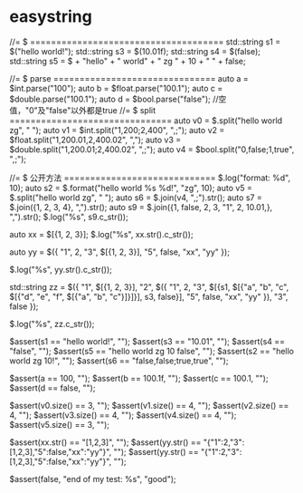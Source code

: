 # easystring

//= $ =====================================
std::string s1 = $("hello world!");
std::string s3 = $(10.01f);
std::string s4 = $(false);
std::string s5 = $ + "hello" + " world" + " zg " + 10 + " " + false;

//= $ parse ===============================
auto a = $int.parse("100");
auto b = $float.parse("100.1");
auto c = $double.parse("100.1");
auto d = $bool.parse("false"); //空值，"0"及"false"以外都是true
//= $ split ===============================
auto v0 = $.split("hello world zg", " ");
auto v1 = $int.split("1,200;2,400", ",;");
auto v2 = $float.split("1,200.01,2,400.02", ",");
auto v3 = $double.split("1,200.01;2,400.02", ",;");
auto v4 = $bool.split("0,false;1,true", ",;");

//= $ 公开方法 =============================
$.log("format: %d", 10);
auto s2 = $.format("hello world %s %d!", "zg", 10);
auto v5 = $.split("hello world zg", " ");
auto s6 = $.join(v4, ",;").str();
auto s7 = $.join({1, 2, 3, 4}, ",").str();
auto s9 = $.join({1, false, 2, 3, "1", 2, 10.01,}, ",").str();
$.log("%s", s9.c_str());

auto xx = $[{1, 2, 3}];
$.log("%s", xx.str().c_str());

auto yy = $({
    "1", 2,
    "3", $[{1, 2, 3}],
    "5", false,
    "xx", "yy"
});

$.log("%s", yy.str().c_str());

std::string zz = $({
    "1", $[{1, 2, 3}],
    "2", $({
        "1", 2,
        "3", $[{s1, $[{"a", "b", "c", $[{"d", "e", "f", $[{"a", "b", "c"}]}]}], s3, false}],
        "5", false,
        "xx", "yy"
    }),
    "3", false
});

$.log("%s", zz.c_str());


$assert(s1 == "hello world!", "");
$assert(s3 == "10.01", "");
$assert(s4 == "false", "");
$assert(s5 == "hello world zg 10 false", "");
$assert(s2 == "hello world zg 10!", "");
$assert(s6 == "false,false;true,true", "");

$assert(a == 100, "");
$assert(b == 100.1f, "");
$assert(c == 100.1, "");
$assert(d == false, "");

$assert(v0.size() == 3, "");
$assert(v1.size() == 4, "");
$assert(v2.size() == 4, "");
$assert(v3.size() == 4, "");
$assert(v4.size() == 4, "");
$assert(v5.size() == 3, "");

$assert(xx.str() == "[1,2,3]", "");
$assert(yy.str() == "{\"1\":2,\"3\":[1,2,3],\"5\":false,\"xx\":\"yy\"}", "");
$assert(yy.str() == "{\"1\":2,\"3\":[1,2,3],\"5\":false,\"xx\":\"yy\"}", "");

$assert(false, "end of my test: %s", "good");
